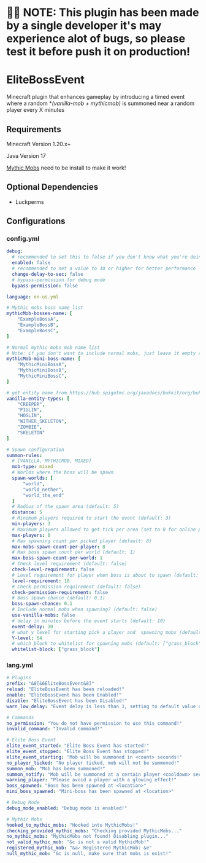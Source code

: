 # 🙏🏻 NOTE: This plugin has been made by a single developer it's may experience alot of bugs, so please test it before push it on production!


# EliteBossEvent
Minecraft plugin that enhances gameplay by introducing a timed event where a random \**(vanilla-mob + mythicmob)* is summoned near a random player every X minutes

## Requirements

Minecraft Version 1.20.x+

Java Version 17

[Mythic Mobs](https://mythiccraft.io/index.php?pages/official-mythicmobs-download/&version=5.6.2#google_vignette) need to be install to make it work!

## Optional Dependencies

- Luckperms

## Configurations

### config.yml
``` yaml
debug:
  # recommended to set this to false if you don't know what you're doing
  enabled: false
  # recommended to set a value to 10 or higher for better performance
  change-delay-to-sec: false
  # bypass-permission for debug mode
  bypass-permission: false

language: en-us.yml

# Mythic mobs boss name list
mythicMob-bosses-name: [
    "ExampleBossA",
    "ExampleBossB",
    "ExampleBossC",
]

# Normal mythic mobs mob name list
# Note: if you don't want to include normal mobs, just leave it empty and set include-normal-mobs to true
mythicMob-mini-boss-name: [
    "MythicMiniBossA",
    "MythicMiniBossB",
    "MythicMiniBossC",
]

# get entity name from https://hub.spigotmc.org/javadocs/bukkit/org/bukkit/entity/EntityType.html
vanilla-entity-types: [
    "CREEPER",
    "PIGLIN",
    "HOGLIN",
    "WITHER_SKELETON",
    "ZOMBIE",
    "SKELETON"
]

# Spawn configuration
summon-rules:
  # [VANILLA, MYTHICMOB, MIXED]
  mob-type: mixed
  # Worlds where the boss will be spawn
  spawn-worlds: [
      "world",
      "world_nether",
      "world_the_end"
  ]
  # Radius of the spawn area (default: 5)
  distance: 5
  # Minimum players required to start the event (default: 3)
  min-players: 3
  # Maximum players allowed to get tick per area (set to 0 for online players size / 2)
  max-players: 0
  # Max spawning count per picked player (default: 8)
  max-mobs-spawn-count-per-player: 8
  # Max boss spawn count per world (default: 1)
  max-boss-spawn-count-per-world: 1
  # Check level requirement (default: false)
  check-level-requirement: false
  # Level requirement for player when boss is about to spawn (default: 1)
  level-requirement: 10
  # Check permission requirement (default: false)
  check-permission-requirement: false
  # Boss spawn chance (default: 0.1)
  boss-spawn-chance: 0.1
  # Include normal mobs when spawning? (default: false)
  use-vanilla-mobs: false
  # delay in minutes before the event starts (default: 10)
  event-delay: 10
  # what y level for starting pick a player and  spawning mobs (default: 64)
  Y-level: 64
  # which block to whitelist for spawning mobs (default: ["grass_block"])
  whitelist-block: ["grass_block"]
```

### lang.yml

``` yaml
# Plugins
prefix: "&8[&6EliteBossEvent&8]"
reload: "EliteBossEvent has been reloaded!"
enable: "EliteBossEvent has been Enabled!"
disable: "EliteBossEvent has been Disabled!"
warn_low_delay: "Event delay is less than 1, setting to default value of 10 minutes."

# Commands
no_permission: "You do not have permission to use this command!"
invalid_command: "Invalid command!"

# Elite Boss Event
elite_event_started: "Elite Boss Event has started!"
elite_event_stopped: "Elite Boss Event has stopped!"
elite_event_starting: "Mob will be summoned in <count> seconds!"
no_player_ticked: "No player ticked, mob will not be summoned!"
summon_mob: "Mob has been summoned!"
summon_notify: "Mob will be summoned at a certain player <cooldown> seconds!"
warning_player: "Please avoid a player with a glowing effect!"
boss_spawned: "Boss has been spawned at <location>"
mini_boss_spawned: "Mini-boss has been spawned at <location>"

# Debug Mode
debug_mode_enabled: "Debug mode is enabled!"

# Mythic Mobs
hooked_to_mythic_mobs: "Hooked into MythicMobs!"
checking_provided_mythic_mobs: "Checking provided MythicMobs..."
no_mythic_mobs: "MythicMobs not found! Disabling plugin..."
not_valid_mythic_mob: "&c is not a valid MythicMob!"
registered_mythic_mob: "&a✓ Registered MythicMob: &e"
null_mythic_mob: "&c is null, make sure that mobs is exist!"
```

